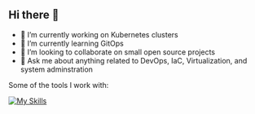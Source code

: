 ## Hi there 👋

- 🔭 I’m currently working on Kubernetes clusters
- 🌱 I’m currently learning GitOps
- 👯 I’m looking to collaborate on small open source projects
- 💬 Ask me about anything related to DevOps, IaC, Virtualization, and system adminstration

Some of the tools I work with:

[![My Skills](https://skillicons.dev/icons?i=git,py,java,bash,aws,docker,kubernetes,linux,redhat,gitlab,jenkins,terraform,html,css,postman)](https://skillicons.dev)

